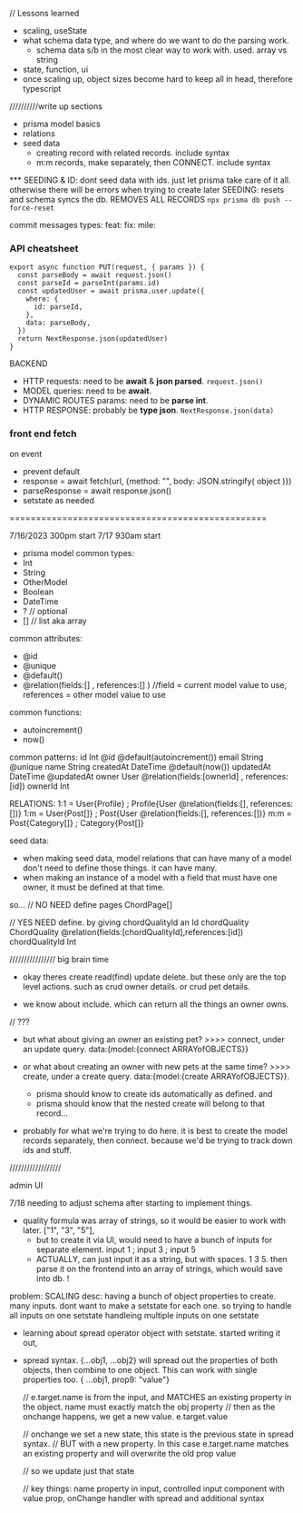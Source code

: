 // Lessons learned

- scaling, useState
- what schema data type, and where do we want to do the parsing work.
  - schema data s/b in the most clear way to work with. used. array vs string
- state, function, ui
- once scaling up, object sizes become hard to keep all in head, therefore typescript

//////////write up sections

- prisma model basics
- relations
- seed data
  - creating record with related records. include syntax
  - m:m records, make separately, then CONNECT. include syntax

\*\*\* SEEDING & ID: dont seed data with ids. just let prisma take care of it all. otherwise there will be errors when trying to create later
SEEDING: resets and schema syncs the db. REMOVES ALL RECORDS `npx prisma db push --force-reset`

commit messages types:
feat:
fix:
mile:

### API cheatsheet

```tsx
export async function PUT(request, { params }) {
  const parseBody = await request.json()
  const parseId = parseInt(params.id)
  const updatedUser = await prisma.user.update({
    where: {
      id: parseId,
    },
    data: parseBody,
  })
  return NextResponse.json(updatedUser)
}
```

BACKEND

- HTTP requests: need to be **await** & **json parsed**. `request.json()`
- MODEL queries: need to be **await**.
- DYNAMIC ROUTES params: need to be **parse int**.
- HTTP RESPONSE: probably be **type json**. `NextResponse.json(data)`

### front end fetch

on event

- prevent default
- response = await fetch(url, {method: "", body: JSON.stringify( object )})
- parseResponse = await response.json()
- setstate as needed

=================================================

7/16/2023 300pm start
7/17 930am start

- prisma model
  common types:
- Int
- String
- OtherModel
- Boolean
- DateTime
- ? // optional
- [] // list aka array

common attributes:

- @id
- @unique
- @default()
- @relation(fields:[] , references:[] ) //field = current model value to use, references = other model value to use

common functions:

- autoincrement()
- now()

common patterns:
id Int @id @default(autoincrement())
email String @unique
name String
createdAt DateTime @default(now())
updatedAt DateTime @updatedAt
owner User @relation(fields:[ownerId] , references:[id])
ownerId Int

RELATIONS:
1:1 = User{Profile} ; Profile{User @relation(fields:[], references:[])}
1:m = User{Post[]} ; Post{User @relation(fields:[], references:[])}
m:m = Post{Category[]} ; Category{Post[]}

seed data:

- when making seed data, model relations that can have many of a model don't need to define those things. it can have many.
- when making an instance of a model with a field that must have one owner, it must be defined at that time.

so...
// NO NEED define
pages ChordPage[]

// YES NEED define. by giving chordQualityId an Id
chordQuality ChordQuality @relation(fields:[chordQualityId],references:[id])
chordQualityId Int

////////////////
big brain time

- okay theres create read(find) update delete. but these only are the top level actions. such as crud owner details. or crud pet details.

- we know about include. which can return all the things an owner owns.

// ???

- but what about giving an owner an existing pet? >>>> connect, under an update query. data:{model:{connect ARRAYofOBJECTS}}
- or what about creating an owner with new pets at the same time? >>>> create, under a create query. data:{model:{create ARRAYofOBJECTS}}.

  - prisma should know to create ids automatically as defined. and
  - prisma should know that the nested create will belong to that record...

- probably for what we're trying to do here. it is best to create the model records separately, then connect. because we'd be trying to track down ids and stuff.

//////////////////

admin UI

7/18
needing to adjust schema after starting to implement things.

- quality formula was array of strings, so it would be easier to work with later.
  ["1", "3", "5"],
  - but to create it via UI, would need to have a bunch of inputs for separate element. input 1 ; input 3 ; input 5
  - ACTUALLY, can just input it as a string, but with spaces. 1 3 5. then parse it on the frontend into an array of strings, which would save into db.
    !

problem: SCALING
desc: having a bunch of object properties to create. many inputs. dont want to make a setstate for each one. so trying to handle all inputs on one setstate
handleing multiple inputs on one setstate

- learning about spread operator object with setstate. started writing it out,

- spread syntax. {...obj1, ...obj2} will spread out the properties of both objects, then combine to one object.
  This can work with single properties too. { ...obj1, prop9: "value"}

  // e.target.name is from the input, and MATCHES an existing property in the object. name must exactly match the obj property
  // then as the onchange happens, we get a new value. e.target.value

  // onchange we set a new state, this state is the previous state in spread syntax.
  // BUT with a new property. In this case e.target.name matches an existing property and will overwrite the old prop value

  // so we update just that state

  // key things: name property in input, controlled input component with value prop, onChange handler with spread and additional syntax

